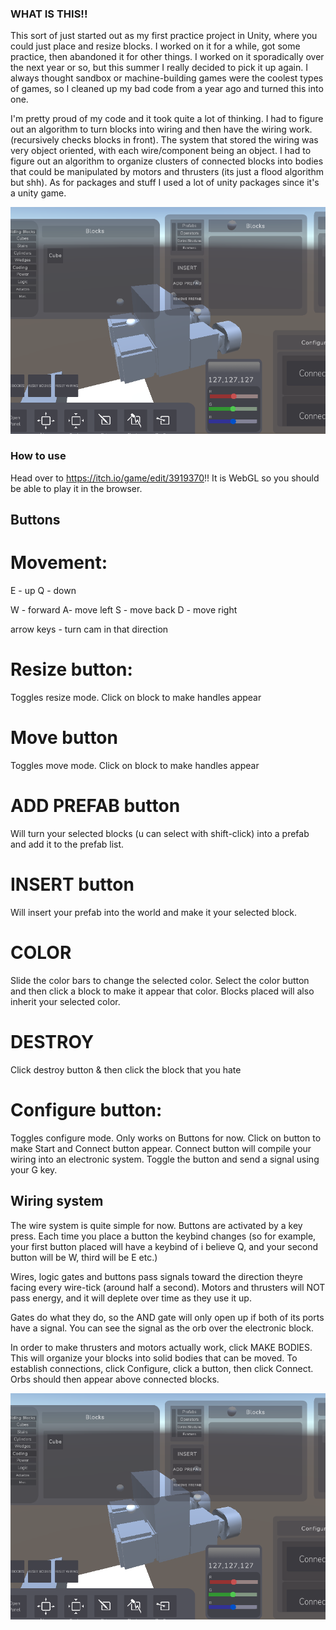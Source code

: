 ### WHAT IS THIS!!
This sort of just started out as my first practice project in Unity, where you could just place and resize blocks. I worked on it for a while, got some practice, then abandoned it for other things. I worked on it sporadically over the next year or so, but this summer I really decided to pick it up again. I always thought sandbox or machine-building games were the coolest types of games, so I cleaned up my bad code from a year ago and turned this into one.

I'm pretty proud of my code and it took quite a lot of thinking. I had to figure out an algorithm to turn blocks into wiring and then have the wiring work. (recursively checks blocks in front). The system that stored the wiring was very object oriented, with each wire/component being an object. I had to figure out an algorithm to organize clusters of connected blocks into bodies that could be manipulated by motors and thrusters (its just a flood algorithm but shh). As for packages and stuff I used a lot of unity packages since it's a unity game.

![me seeing if the adjacent-block system works](image.png)

### How to use

Head over to https://itch.io/game/edit/3919370!! It is WebGL so you should be able to play it in the browser.

## Buttons

# Movement:
E - up
Q - down

W - forward
A- move left
S - move back
D - move right

arrow keys - turn cam in that direction

# Resize button: 
Toggles resize mode. Click on block to make handles appear

# Move button
Toggles move mode. Click on block to make handles appear

# ADD PREFAB button
Will turn your selected blocks (u can select with shift-click) into a prefab and add it to the prefab list.

# INSERT button
Will insert your prefab into the world and make it your selected block.

# COLOR
Slide the color bars to change the selected color. Select the color button and then click a block to make it appear that color. Blocks placed will also inherit your selected color.

# DESTROY
Click destroy button & then click the block that you hate

# Configure button:
Toggles configure mode. Only works on Buttons for now. Click on button to make Start and Connect button appear. Connect button 
will compile your wiring into an electronic system. Toggle the button and send a signal using your G key.

## Wiring system

The wire system is quite simple for now. Buttons are activated by a key press. Each time you place a button the keybind changes (so for example, your first button placed will have a keybind of i believe Q, and your second button will be W, third will be E etc.)

Wires, logic gates and buttons pass signals toward the direction theyre facing every wire-tick (around half a second). Motors and thrusters will NOT pass energy, and it will deplete over time as they use it up. 

Gates do what they do, so the AND gate will only open up if both of its ports have a signal. You can see the signal as the orb over the electronic block.

In order to make thrusters and motors actually work, click MAKE BODIES. This will organize your blocks into solid bodies that can be moved. To establish connections, click Configure, click a button, then click Connect. Orbs should then appear above connected blocks.

![playing around with a little spaceship woohoo](image-1.png)